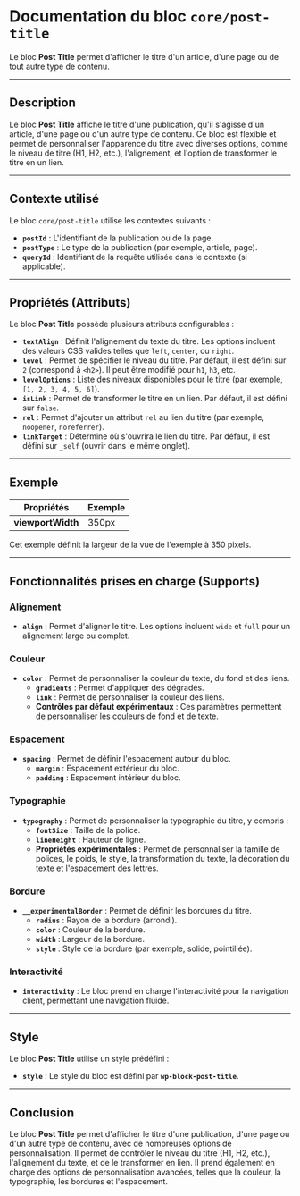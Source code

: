 # Documentation du bloc `core/post-title`

Le bloc **Post Title** permet d'afficher le titre d'un article, d'une page ou de tout autre type de contenu.

---

## Description

Le bloc **Post Title** affiche le titre d'une publication, qu'il s'agisse d'un article, d'une page ou d'un autre type de contenu. Ce bloc est flexible et permet de personnaliser l'apparence du titre avec diverses options, comme le niveau de titre (H1, H2, etc.), l'alignement, et l'option de transformer le titre en un lien.

---

## Contexte utilisé

Le bloc `core/post-title` utilise les contextes suivants :
- **`postId`** : L'identifiant de la publication ou de la page.
- **`postType`** : Le type de la publication (par exemple, article, page).
- **`queryId`** : Identifiant de la requête utilisée dans le contexte (si applicable).

---

## Propriétés (Attributs)

Le bloc **Post Title** possède plusieurs attributs configurables :

- **`textAlign`** : Définit l'alignement du texte du titre. Les options incluent des valeurs CSS valides telles que `left`, `center`, ou `right`.
- **`level`** : Permet de spécifier le niveau du titre. Par défaut, il est défini sur `2` (correspond à `<h2>`). Il peut être modifié pour `h1`, `h3`, etc.
- **`levelOptions`** : Liste des niveaux disponibles pour le titre (par exemple, `[1, 2, 3, 4, 5, 6]`).
- **`isLink`** : Permet de transformer le titre en un lien. Par défaut, il est défini sur `false`.
- **`rel`** : Permet d'ajouter un attribut `rel` au lien du titre (par exemple, `noopener`, `noreferrer`).
- **`linkTarget`** : Détermine où s'ouvrira le lien du titre. Par défaut, il est défini sur `_self` (ouvrir dans le même onglet).

---

## Exemple

| **Propriétés**         | **Exemple**       |
|------------------------|-------------------|
| **viewportWidth**       | 350px             |

Cet exemple définit la largeur de la vue de l'exemple à 350 pixels.

---

## Fonctionnalités prises en charge (Supports)

### **Alignement**
- **`align`** : Permet d'aligner le titre. Les options incluent `wide` et `full` pour un alignement large ou complet.

### **Couleur**
- **`color`** : Permet de personnaliser la couleur du texte, du fond et des liens.
  - **`gradients`** : Permet d'appliquer des dégradés.
  - **`link`** : Permet de personnaliser la couleur des liens.
  - **Contrôles par défaut expérimentaux** : Ces paramètres permettent de personnaliser les couleurs de fond et de texte.

### **Espacement**
- **`spacing`** : Permet de définir l'espacement autour du bloc.
  - **`margin`** : Espacement extérieur du bloc.
  - **`padding`** : Espacement intérieur du bloc.

### **Typographie**
- **`typography`** : Permet de personnaliser la typographie du titre, y compris :
  - **`fontSize`** : Taille de la police.
  - **`lineHeight`** : Hauteur de ligne.
  - **Propriétés expérimentales** : Permet de personnaliser la famille de polices, le poids, le style, la transformation du texte, la décoration du texte et l'espacement des lettres.

### **Bordure**
- **`__experimentalBorder`** : Permet de définir les bordures du titre.
  - **`radius`** : Rayon de la bordure (arrondi).
  - **`color`** : Couleur de la bordure.
  - **`width`** : Largeur de la bordure.
  - **`style`** : Style de la bordure (par exemple, solide, pointillée).

### **Interactivité**
- **`interactivity`** : Le bloc prend en charge l'interactivité pour la navigation client, permettant une navigation fluide.

---

## Style

Le bloc **Post Title** utilise un style prédéfini :

- **`style`** : Le style du bloc est défini par **`wp-block-post-title`**.

---

## Conclusion

Le bloc **Post Title** permet d'afficher le titre d'une publication, d'une page ou d'un autre type de contenu, avec de nombreuses options de personnalisation. Il permet de contrôler le niveau du titre (H1, H2, etc.), l'alignement du texte, et de le transformer en lien. Il prend également en charge des options de personnalisation avancées, telles que la couleur, la typographie, les bordures et l'espacement.
